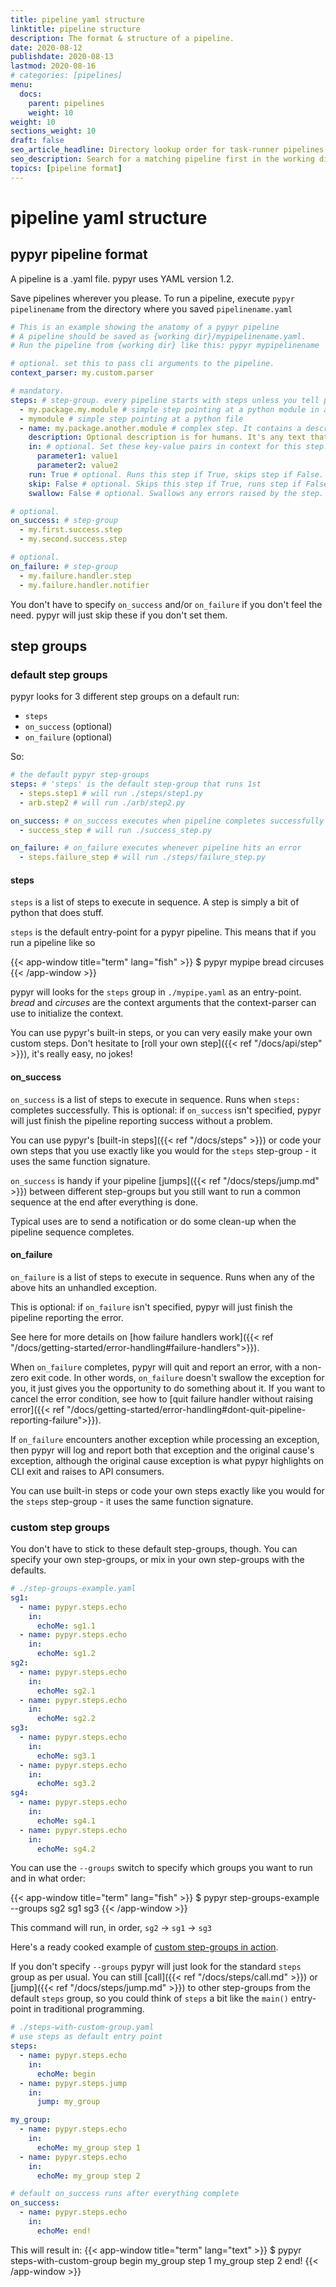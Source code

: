 ```yaml
---
title: pipeline yaml structure
linktitle: pipeline structure
description: The format & structure of a pipeline.
date: 2020-08-12
publishdate: 2020-08-13
lastmod: 2020-08-16
# categories: [pipelines]
menu:
  docs:
    parent: pipelines
    weight: 10
weight: 10
sections_weight: 10
draft: false
seo_article_headline: Directory lookup order for task-runner pipelines on the filesystem.
seo_description: Search for a matching pipeline first in the working directory & alternate location lookup sequence.
topics: [pipeline format]
---
```

# pipeline yaml structure
## pypyr pipeline format
A pipeline is a .yaml file. pypyr uses YAML version 1.2.

Save pipelines wherever you please. To run a pipeline, execute
`pypyr pipelinename` from the directory where you saved
`pipelinename.yaml`

```yaml
# This is an example showing the anatomy of a pypyr pipeline
# A pipeline should be saved as {working dir}/mypipelinename.yaml.
# Run the pipeline from {working dir} like this: pypyr mypipelinename

# optional. set this to pass cli arguments to the pipeline.
context_parser: my.custom.parser

# mandatory.
steps: # step-group. every pipeline starts with steps unless you tell pypyr differently.
  - my.package.my.module # simple step pointing at a python module in a package
  - mymodule # simple step pointing at a python file
  - name: my.package.another.module # complex step. It contains a description and in parameters.
    description: Optional description is for humans. It's any text that makes your life easier.
    in: # optional. Set these key-value pairs in context for this step.
      parameter1: value1
      parameter2: value2
    run: True # optional. Runs this step if True, skips step if False. Defaults True if not specified.
    skip: False # optional. Skips this step if True, runs step if False. Defaults False if not specified.
    swallow: False # optional. Swallows any errors raised by the step. Defaults False if not specified.

# optional.
on_success: # step-group
  - my.first.success.step
  - my.second.success.step

# optional.
on_failure: # step-group
  - my.failure.handler.step
  - my.failure.handler.notifier
```

You don't have to specify `on_success` and/or `on_failure` if you don't feel
the need. pypyr will just skip these if you don't set them.

## step groups
### default step groups
pypyr looks for 3 different step groups on a default run:

- `steps`
- `on_success` (optional)
- `on_failure` (optional)

So:

```yaml
# the default pypyr step-groups
steps: # 'steps' is the default step-group that runs 1st
  - steps.step1 # will run ./steps/step1.py
  - arb.step2 # will run ./arb/step2.py

on_success: # on_success executes when pipeline completes successfully
  - success_step # will run ./success_step.py

on_failure: # on_failure executes whenever pipeline hits an error
  - steps.failure_step # will run ./steps/failure_step.py
```

#### steps
`steps` is a list of steps to execute in sequence. A step is simply a bit of
python that does stuff.

`steps` is the default entry-point for a pypyr pipeline. This means that if you
run a pipeline like so

{{< app-window title="term" lang="fish" >}}
$ pypyr mypipe bread circuses
{{< /app-window >}}

pypyr will looks for the `steps` group in `./mypipe.yaml` as an entry-point.
*bread* and *circuses* are the context arguments that the context-parser can use
to initialize the context.

You can use pypyr's built-in steps, or you can very easily make your own custom
steps. Don't hesitate to [roll your own step]({{< ref "/docs/api/step" >}}), 
it's really easy, no jokes!

#### on_success
`on_success` is a list of steps to execute in sequence. Runs when `steps:`
completes successfully. This is optional: if `on_success` isn't specified,
pypyr will just finish the pipeline reporting success without a problem.

You can use pypyr's [built-in steps]({{< ref "/docs/steps" >}}) or code your own
steps that you use exactly like you would for the `steps` step-group - it uses
the same function signature.

`on_success` is handy if your pipeline [jumps]({{< ref "/docs/steps/jump.md" >}})
between different step-groups but you still want to run a common sequence
at the end after everything is done.

Typical uses are to send a notification or do some clean-up when the pipeline 
sequence completes.

#### on_failure
`on_failure` is a list of steps to execute in sequence. Runs when any of the above
hits an unhandled exception.

This is optional: if `on_failure` isn't specified, pypyr will just finish the
pipeline reporting the error.

See here for more details on 
[how failure handlers work]({{< ref "/docs/getting-started/error-handling#failure-handlers">}}).

When `on_failure` completes, pypyr will quit and report an error, with a non-zero
exit code. In other words, `on_failure` doesn't swallow the exception for you,
it just gives you the opportunity to do something about it. If you want to 
cancel the error condition, see how to 
[quit failure handler without raising error]({{< ref "/docs/getting-started/error-handling#dont-quit-pipeline-reporting-failure">}}).

If `on_failure` encounters another exception while processing an exception, then
pypyr will log and report both that exception and the original cause's 
exception, although the original cause exception is what pypyr highlights on 
CLI exit and raises to API consumers.

You can use built-in steps or code your own steps exactly like you would for
the `steps` step-group - it uses the same function signature.

### custom step groups
You don't have to stick to these default step-groups, though. You can specify
your own step-groups, or mix in your own step-groups with the defaults.

```yaml
# ./step-groups-example.yaml
sg1:
  - name: pypyr.steps.echo
    in:
      echoMe: sg1.1
  - name: pypyr.steps.echo
    in:
      echoMe: sg1.2
sg2:
  - name: pypyr.steps.echo
    in:
      echoMe: sg2.1
  - name: pypyr.steps.echo
    in:
      echoMe: sg2.2
sg3:
  - name: pypyr.steps.echo
    in:
      echoMe: sg3.1
  - name: pypyr.steps.echo
    in:
      echoMe: sg3.2
sg4:
  - name: pypyr.steps.echo
    in:
      echoMe: sg4.1
  - name: pypyr.steps.echo
    in:
      echoMe: sg4.2
```

You can use the `--groups` switch to specify which groups you want to run and
in what order:

{{< app-window title="term" lang="fish" >}}
$ pypyr step-groups-example --groups sg2 sg1 sg3
{{< /app-window >}}

This command will run, in order, `sg2` -> `sg1` -> `sg3`

Here's a ready cooked example of [custom step-groups in action](https://github.com/pypyr/pypyr-example/blob/master/pipelines/step-groups.yaml).

If you don't specify `--groups` pypyr will just look for the standard
`steps` group as per usual. You can still [call]({{< ref "/docs/steps/call.md" >}}) 
or [jump]({{< ref "/docs/steps/jump.md" >}}) to other step-groups from the 
default `steps` group, so you could think of `steps` a bit like the `main()` 
entry-point in traditional programming.

```yaml
# ./steps-with-custom-group.yaml
# use steps as default entry point
steps:
  - name: pypyr.steps.echo
    in:
      echoMe: begin
  - name: pypyr.steps.jump
    in:
      jump: my_group

my_group:
  - name: pypyr.steps.echo
    in:
      echoMe: my_group step 1
  - name: pypyr.steps.echo
    in:
      echoMe: my_group step 2

# default on_success runs after everything complete
on_success:
  - name: pypyr.steps.echo
    in:
      echoMe: end!
```

This will result in:
{{< app-window title="term" lang="text" >}}
$ pypyr steps-with-custom-group
begin
my_group step 1
my_group step 2
end!
{{< /app-window >}}